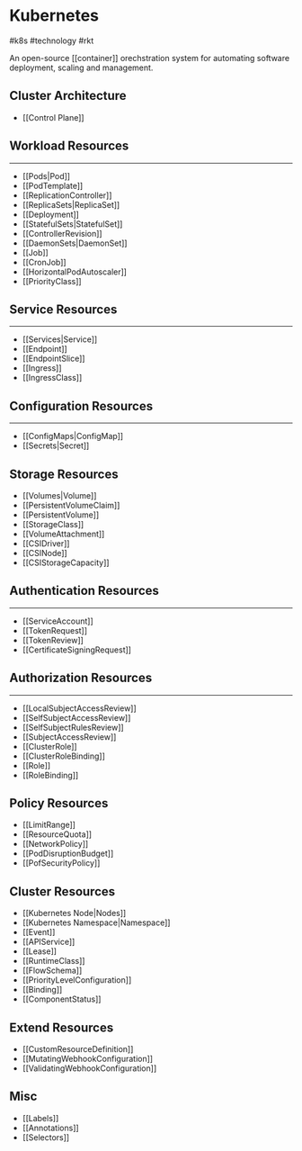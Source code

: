 # Kubernetes
#k8s #technology  #rkt

An open-source [[container]] orechstration system for automating software deployment, scaling and management.

## Cluster Architecture
- [[Control Plane]]


## Workload Resources
---
- [[Pods|Pod]]
- [[PodTemplate]]
- [[ReplicationController]]
- [[ReplicaSets|ReplicaSet]]
- [[Deployment]]
- [[StatefulSets|StatefulSet]]
- [[ControllerRevision]]
- [[DaemonSets|DaemonSet]]
- [[Job]]
- [[CronJob]]
- [[HorizontalPodAutoscaler]]
- [[PriorityClass]]

## Service Resources
---
- [[Services|Service]]
- [[Endpoint]]
- [[EndpointSlice]]
- [[Ingress]]
- [[IngressClass]]

## Configuration Resources
---
- [[ConfigMaps|ConfigMap]]
- [[Secrets|Secret]]

## Storage Resources
- [[Volumes|Volume]]
- [[PersistentVolumeClaim]]
- [[PersistentVolume]]
- [[StorageClass]]
- [[VolumeAttachment]]
- [[CSIDriver]]
- [[CSINode]]
- [[CSIStorageCapacity]]

## Authentication Resources
---
- [[ServiceAccount]]
- [[TokenRequest]]
- [[TokenReview]]
- [[CertificateSigningRequest]]

## Authorization Resources
---
- [[LocalSubjectAccessReview]]
- [[SelfSubjectAccessReview]]
- [[SelfSubjectRulesReview]]
- [[SubjectAccessReview]]
- [[ClusterRole]]
- [[ClusterRoleBinding]]
- [[Role]]
- [[RoleBinding]]

## Policy Resources
- [[LimitRange]]
- [[ResourceQuota]]
- [[NetworkPolicy]]
- [[PodDisruptionBudget]]
- [[PofSecurityPolicy]]

## Cluster Resources
- [[Kubernetes Node|Nodes]]
- [[Kubernetes Namespace|Namespace]]
- [[Event]]
- [[APIService]]
- [[Lease]]
- [[RuntimeClass]]
- [[FlowSchema]]
- [[PriorityLevelConfiguration]]
- [[Binding]]
- [[ComponentStatus]]

## Extend Resources
- [[CustomResourceDefinition]]
- [[MutatingWebhookConfiguration]]
- [[ValidatingWebhookConfiguration]]

## Misc
- [[Labels]]
- [[Annotations]]
- [[Selectors]]